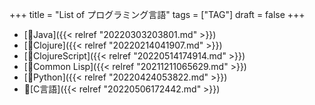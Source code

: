 +++
title = "List of プログラミング言語"
tags = ["TAG"]
draft = false
+++

-   [📝Java]({{< relref "20220303203801.md" >}})
-   [📝Clojure]({{< relref "20220214041907.md" >}})
-   [📝ClojureScript]({{< relref "20220514174914.md" >}})
-   [📝Common Lisp]({{< relref "20211211065629.md" >}})
-   [📝Python]({{< relref "20220424053822.md" >}})
-   📝[C言語]({{< relref "20220506172442.md" >}})
